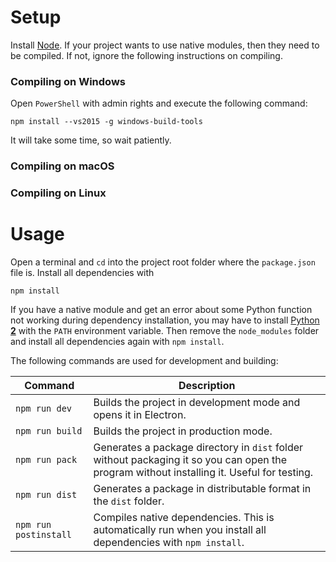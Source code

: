 # Setup

Install [Node](https://nodejs.org/en/). If your project wants to use native modules, then they need to be compiled. If not, ignore the following instructions on compiling.

### Compiling on Windows

Open `PowerShell` with admin rights and execute the following command:

```
npm install --vs2015 -g windows-build-tools
```

It will take some time, so wait patiently.

### Compiling on macOS

### Compiling on Linux

# Usage

Open a terminal and `cd` into the project root folder where the `package.json` file is. Install all dependencies with

```
npm install
```

If you have a native module and get an error about some Python function not working during dependency installation, you may have to install [Python **2**](https://www.python.org/downloads/) with the `PATH` environment variable. Then remove the `node_modules` folder and install all dependencies again with `npm install`.

The following commands are used for development and building:

| Command               | Description                                                                                                                                |
| --------------------- | ------------------------------------------------------------------------------------------------------------------------------------------ |
| `npm run dev`         | Builds the project in development mode and opens it in Electron.                                                                           |
| `npm run build`       | Builds the project in production mode.                                                                                                     |
| `npm run pack`        | Generates a package directory in `dist` folder without packaging it so you can open the program without installing it. Useful for testing. |
| `npm run dist`        | Generates a package in distributable format in the `dist` folder.                                                                          |
| `npm run postinstall` | Compiles native dependencies. This is automatically run when you install all dependencies with `npm install`.                              |
